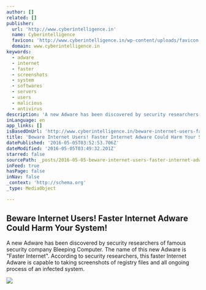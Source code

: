 ```yaml
---
author: []
related: []
publisher:
  url: 'http://www.cyberintelligence.in'
  name: Cyberintelligence
  favicon: 'http://www.cyberintelligence.in/wp-content/uploads/favicon.ico'
  domain: www.cyberintelligence.in
keywords:
  - adware
  - internet
  - faster
  - screenshots
  - system
  - softwares
  - servers
  - users
  - malicious
  - antivirus
description: 'A new Adware has been discovered by security researchers of famous security company Bleeping Computer. The name of this new Adware is "Faster Internet". According to security researchers, this faster Internet Adware is capable to taking screenshots of registry files and all ongoing process of an infected system.'
inLanguage: en
app_links: []
isBasedOnUrl: 'http://www.cyberintelligence.in/beware-internet-users-faster-internet-adware-could-harm-your-system/'
title: 'Beware Internet Users! Faster Internet Adware Could Harm Your System!'
datePublished: '2016-05-05T03:52:53.706Z'
dateModified: '2016-05-05T03:49:32.201Z'
starred: false
sourcePath: _posts/2016-05-05-beware-internet-users-faster-internet-adware-could-harm-you.md
inFeed: true
hasPage: false
inNav: false
_context: 'http://schema.org'
_type: MediaObject

---
```

<article style=""><h1>Beware Internet Users! Faster Internet Adware Could Harm Your System!</h1><p>A new Adware has been discovered by security researchers of famous security company Bleeping Computer. The name of this new Adware is "Faster Internet". According to security researchers, this faster Internet Adware is capable to taking screenshots of registry files and all ongoing process of an infected system.</p><img src="http://www.cyberintelligence.in/wp-content/uploads/2016/04/564516249988462035692143003888461667289.jpg" /></article>